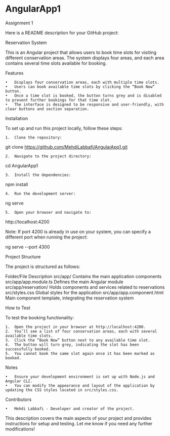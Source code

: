 # AngularApp1
Assignment 1


Here is a README description for your GitHub project:

Reservation System

This is an Angular project that allows users to book time slots for visiting different conservation areas. The system displays four areas, and each area contains several time slots available for booking.

Features

	•	Displays four conservation areas, each with multiple time slots.
	•	Users can book available time slots by clicking the “Book Now” button.
	•	Once a time slot is booked, the button turns grey and is disabled to prevent further bookings for that time slot.
	•	The interface is designed to be responsive and user-friendly, with clear buttons and section separation.

Installation

To set up and run this project locally, follow these steps:

	1.	Clone the repository:

git clone https://github.com/MehdiLabbafi/AngularApp1.git


	2.	Navigate to the project directory:

cd AngularApp1


	3.	Install the dependencies:

npm install


	4.	Run the development server:

ng serve


	5.	Open your browser and navigate to:

http://localhost:4200

Note: If port 4200 is already in use on your system, you can specify a different port when running the project:

ng serve --port 4300



Project Structure

The project is structured as follows:

Folder/File	Description
src/app/	Contains the main application components
src/app/app.module.ts	Defines the main Angular module
src/app/reservation/	Holds components and services related to reservations
src/styles.css	Global styles for the application
src/app/app.component.html	Main component template, integrating the reservation system

How to Test

To test the booking functionality:

	1.	Open the project in your browser at http://localhost:4200.
	2.	You’ll see a list of four conservation areas, each with several available time slots.
	3.	Click the “Book Now” button next to any available time slot.
	4.	The button will turn grey, indicating the slot has been successfully booked.
	5.	You cannot book the same slot again once it has been marked as booked.

Notes

	•	Ensure your development environment is set up with Node.js and Angular CLI.
	•	You can modify the appearance and layout of the application by updating the CSS styles located in src/styles.css.

Contributors

	•	Mehdi Labbafi - Developer and creator of the project.

This description covers the main aspects of your project and provides instructions for setup and testing. Let me know if you need any further modifications!
